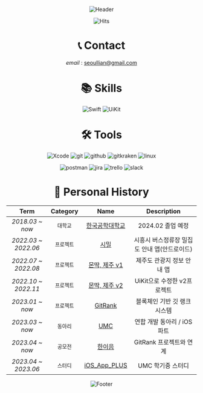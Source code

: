 <div align=center>

![Header](https://capsule-render.vercel.app/api?type=waving&color=timeGradient&height=270&section=header&text=GwanYong%20Kim&fontAlignY=38&fontSize=90&desc=Sammuelwoojae&descAlignY=61&animation=fadeIn)

![Hits](https://hits.seeyoufarm.com/api/count/incr/badge.svg?url=https%3A%2F%2Fgithub.com%2FSammuelwoojae&count_bg=%233C87C0&title_bg=%23213080&icon=&icon_color=%23E7E7E7&title=hits&edge_flat=false)
  
# 📞 Contact
_email_ : [seoullian@gmail.com](mailto:seoullian@gmail.com)

# 📚 Skills
![Swift](https://img.shields.io/badge/swift-F05138?style=for-the-badge&logo=swift&logoColor=white)
![UiKit](https://img.shields.io/badge/uikit-2396F3?style=for-the-badge&logo=uikit&logoColor=white)

# 🛠️ Tools
![Xcode](https://img.shields.io/badge/Xcode-2396F3?style=for-the-badge&logo=Xcode&logoColor=white)
![git](https://img.shields.io/badge/git-F05032?style=for-the-badge&logo=git&logoColor=white)
![github](https://img.shields.io/badge/github-181717?style=for-the-badge&logo=github&logoColor=white)
![gitkraken](https://img.shields.io/badge/gitkraken-179287?style=for-the-badge&logo=gitkraken&logoColor=white)
![linux](https://img.shields.io/badge/linux-FCC624?style=for-the-badge&logo=linux&logoColor=white)

![postman](https://img.shields.io/badge/postman-FF6C37?style=for-the-badge&logo=postman&logoColor=white)
![jira](https://img.shields.io/badge/jira-0052CC?style=for-the-badge&logo=jira&logoColor=white)
![trello](https://img.shields.io/badge/trello-0052CC?style=for-the-badge&logo=trello&logoColor=white)
![slack](https://img.shields.io/badge/slack-4A154B?style=for-the-badge&logo=slack&logoColor=white)

# 👤 Personal History

|Term|Category|Name|Description|
|:--:|:----:|:----:|:----:|
|_2018.03 ~ now_|`대학교`|[한국공학대학교](https://www.tukorea.ac.kr/tukorea/index.do)|2024.02 졸업 예정|
|_2022.03 ~ 2022.06_|`프로젝트`|[시밀](https://github.com/Si-mil)|시흥시 버스정류장 밀집도 안내 앱(안드로이드)|
|_2022.07 ~ 2022.08_|`프로젝트`|[몬딱, 제주 v1](https://github.com/tukcom2022SP/DragonGuard)|제주도 관광지 정보 안내 앱|
|_2022.10 ~ 2022.11_|`프로젝트`|[몬딱, 제주 v2](https://github.com/HJ39/DragonGuard_ComAppDesign)|UiKit으로 수정한 v2프로젝트|
|_2023.01 ~ now_|`프로젝트`|[GitRank](https://github.com/tukcom2023CD/DragonGuard-JinJin)|블록체인 기반 깃 랭크 시스템|
|_2023.03 ~ now_|`동아리`|[UMC](https://www.makeus.in/umc)|연합 개발 동아리 / iOS 파트|
|_2023.04 ~ now_|`공모전`|[한이음](https://www.hanium.or.kr/portal/index.do)|GitRank 프로젝트와 연계|
|_2023.04 ~ 2023.06_|`스터디`|[iOS_App_PLUS](https://github.com/UMC-TUK/iOS_App_PLUS)|UMC 학기중 스터디|

![Footer](https://capsule-render.vercel.app/api?type=waving&color=timeGradient&height=150&section=footer)

</div>

